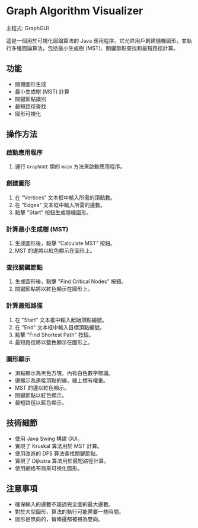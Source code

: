 # Graph Algorithm Visualizer

主程式: GraphGUI

這是一個用於可視化圖論算法的 Java 應用程序。它允許用戶創建隨機圖形，並執行多種圖論算法，包括最小生成樹 (MST)、關鍵節點查找和最短路徑計算。

## 功能
- 隨機圖形生成
- 最小生成樹 (MST) 計算
- 關鍵節點識別
- 最短路徑查找
- 圖形可視化

## 操作方法

### 啟動應用程序
1. 運行 `GraphGUI` 類的 `main` 方法來啟動應用程序。

### 創建圖形
1. 在 "Vertices" 文本框中輸入所需的頂點數。
2. 在 "Edges" 文本框中輸入所需的邊數。
3. 點擊 "Start" 按鈕生成隨機圖形。

### 計算最小生成樹 (MST)
1. 生成圖形後，點擊 "Calculate MST" 按鈕。
2. MST 的邊將以紅色顯示在圖形上。

### 查找關鍵節點
1. 生成圖形後，點擊 "Find Critical Nodes" 按鈕。
2. 關鍵節點將以紅色顯示在圖形上。

### 計算最短路徑
1. 在 "Start" 文本框中輸入起始頂點編號。
2. 在 "End" 文本框中輸入目標頂點編號。
3. 點擊 "Find Shortest Path" 按鈕。
4. 最短路徑將以藍色顯示在圖形上。

### 圖形顯示
- 頂點顯示為黑色方塊，內有白色數字標識。
- 邊顯示為連接頂點的線，線上標有權重。
- MST 的邊以紅色顯示。
- 關鍵節點以紅色顯示。
- 最短路徑以藍色顯示。

## 技術細節
- 使用 Java Swing 構建 GUI。
- 實現了 Kruskal 算法用於 MST 計算。
- 使用改進的 DFS 算法查找關鍵節點。
- 實現了 Dijkstra 算法用於最短路徑計算。
- 使用網格布局來可視化圖形。

## 注意事項
- 確保輸入的邊數不超過完全圖的最大邊數。
- 對於大型圖形，算法的執行可能需要一些時間。
- 圖形是無向的，每條邊都被視為雙向。
